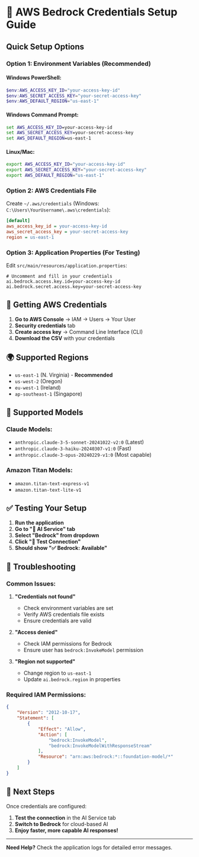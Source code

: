 # 🔐 AWS Bedrock Credentials Setup Guide

## Quick Setup Options

### **Option 1: Environment Variables (Recommended)**

#### Windows PowerShell:
```powershell
$env:AWS_ACCESS_KEY_ID="your-access-key-id"
$env:AWS_SECRET_ACCESS_KEY="your-secret-access-key"
$env:AWS_DEFAULT_REGION="us-east-1"
```

#### Windows Command Prompt:
```cmd
set AWS_ACCESS_KEY_ID=your-access-key-id
set AWS_SECRET_ACCESS_KEY=your-secret-access-key
set AWS_DEFAULT_REGION=us-east-1
```

#### Linux/Mac:
```bash
export AWS_ACCESS_KEY_ID="your-access-key-id"
export AWS_SECRET_ACCESS_KEY="your-secret-access-key"
export AWS_DEFAULT_REGION="us-east-1"
```

### **Option 2: AWS Credentials File**

Create `~/.aws/credentials` (Windows: `C:\Users\YourUsername\.aws\credentials`):

```ini
[default]
aws_access_key_id = your-access-key-id
aws_secret_access_key = your-secret-access-key
region = us-east-1
```

### **Option 3: Application Properties (For Testing)**

Edit `src/main/resources/application.properties`:

```properties
# Uncomment and fill in your credentials
ai.bedrock.access.key.id=your-access-key-id
ai.bedrock.secret.access.key=your-secret-access-key
```

## 🔑 Getting AWS Credentials

1. **Go to AWS Console** → IAM → Users → Your User
2. **Security credentials** tab
3. **Create access key** → Command Line Interface (CLI)
4. **Download the CSV** with your credentials

## 🌍 Supported Regions

- `us-east-1` (N. Virginia) - **Recommended**
- `us-west-2` (Oregon)
- `eu-west-1` (Ireland)
- `ap-southeast-1` (Singapore)

## 🤖 Supported Models

### Claude Models:
- `anthropic.claude-3-5-sonnet-20241022-v2:0` (Latest)
- `anthropic.claude-3-haiku-20240307-v1:0` (Fast)
- `anthropic.claude-3-opus-20240229-v1:0` (Most capable)

### Amazon Titan Models:
- `amazon.titan-text-express-v1`
- `amazon.titan-text-lite-v1`

## ✅ Testing Your Setup

1. **Run the application**
2. **Go to "🤖 AI Service" tab**
3. **Select "Bedrock" from dropdown**
4. **Click "🧪 Test Connection"**
5. **Should show "✅ Bedrock: Available"**

## 🚨 Troubleshooting

### Common Issues:

1. **"Credentials not found"**
   - Check environment variables are set
   - Verify AWS credentials file exists
   - Ensure credentials are valid

2. **"Access denied"**
   - Check IAM permissions for Bedrock
   - Ensure user has `bedrock:InvokeModel` permission

3. **"Region not supported"**
   - Change region to `us-east-1`
   - Update `ai.bedrock.region` in properties

### Required IAM Permissions:
```json
{
    "Version": "2012-10-17",
    "Statement": [
        {
            "Effect": "Allow",
            "Action": [
                "bedrock:InvokeModel",
                "bedrock:InvokeModelWithResponseStream"
            ],
            "Resource": "arn:aws:bedrock:*::foundation-model/*"
        }
    ]
}
```

## 🎯 Next Steps

Once credentials are configured:
1. **Test the connection** in the AI Service tab
2. **Switch to Bedrock** for cloud-based AI
3. **Enjoy faster, more capable AI responses!**

---

**Need Help?** Check the application logs for detailed error messages.

